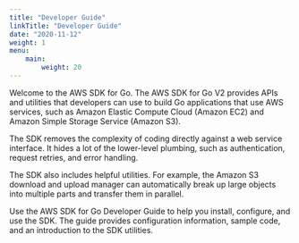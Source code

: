 ```yaml
---
title: "Developer Guide"
linkTitle: "Developer Guide"
date: "2020-11-12"
weight: 1
menu:
    main:
        weight: 20
---
```


Welcome to the AWS SDK for Go. The AWS SDK for Go V2 provides APIs and utilities that developers can use to build Go
applications that use AWS services, such as Amazon Elastic Compute Cloud (Amazon EC2) and Amazon Simple Storage
Service (Amazon S3).

The SDK removes the complexity of coding directly against a web service interface. It hides a lot of the lower-level
plumbing, such as authentication, request retries, and error handling.

The SDK also includes helpful utilities. For example, the Amazon S3 download and upload manager can automatically break
up large objects into multiple parts and transfer them in parallel.

Use the AWS SDK for Go Developer Guide to help you install, configure, and use the SDK. The guide provides configuration
information, sample code, and an introduction to the SDK utilities. 
